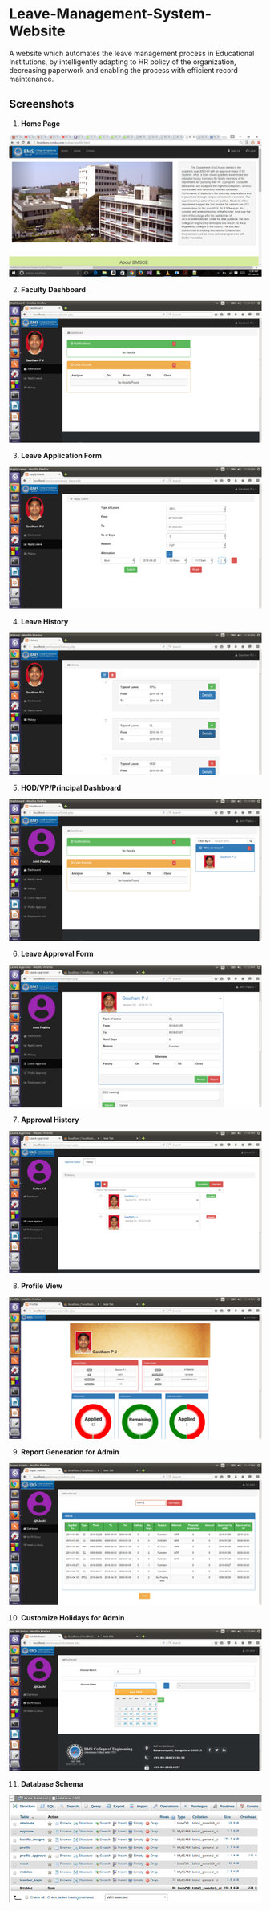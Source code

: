 # Leave-Management-System-Website
A website which automates the leave management process in Educational Institutions, by intelligently adapting to HR policy of the organization, decreasing paperwork and enabling the process with efficient record maintenance.

## Screenshots  

1. **Home Page**  
  
![HomePage](Demo/screenshots/HomePage.png)

2. **Faculty Dashboard**
  
![Faculty Dashboard](Demo/screenshots/Dashboard.png)

3. **Leave Application Form**
  
![Apply Leave Form](Demo/screenshots/ApplyLeave.png)

4. **Leave History**
  
![Leave History](Demo/screenshots/LeaveHistory.png)

5. **HOD/VP/Principal Dashboard**
  
![HOD/VP/Principal Dashboard](Demo/screenshots/HOD_Dashboard.png)

6. **Leave Approval Form**

![Leave Approval Form](Demo/screenshots/Approval.png)

7. **Approval History**

![Approval History](Demo/screenshots/ApprovalHistory.png)

8. **Profile View**
  
![Profile View](Demo/screenshots/Profile.png)

9. **Report Generation for Admin**
  
![Report Generation](Demo/screenshots/ReportGeneration.png)

10. **Customize Holidays for Admin**

![Customize Holidays](Demo/screenshots/Customize_Holidays.png)

11. **Database Schema**

![Database Schema](Demo/screenshots/DatabaseDesign.png)
